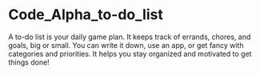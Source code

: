 # Code_Alpha_to-do_list
A to-do list is your daily game plan. It keeps track of errands, chores, and goals, big or small.  You can write it down, use an app, or get fancy with categories and priorities.  It helps you stay organized and motivated to get things done! 
